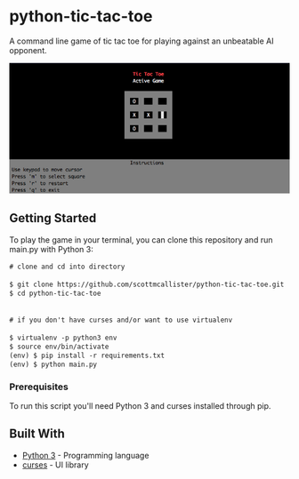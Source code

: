 # python-tic-tac-toe

A command line game of tic tac toe for playing against an unbeatable AI opponent.

<p align="center">
    <img src="screen.png" style="margin: auto;" >
</p>

## Getting Started

To play the game in your terminal, you can clone this repository and run main.py with Python 3:

```
# clone and cd into directory

$ git clone https://github.com/scottmcallister/python-tic-tac-toe.git
$ cd python-tic-tac-toe


# if you don't have curses and/or want to use virtualenv

$ virtualenv -p python3 env
$ source env/bin/activate
(env) $ pip install -r requirements.txt
(env) $ python main.py
```

### Prerequisites

To run this script you'll need Python 3 and curses installed through pip. 

## Built With

* [Python 3](https://www.python.org/) - Programming language
* [curses](https://docs.python.org/3/howto/curses.html) - UI library